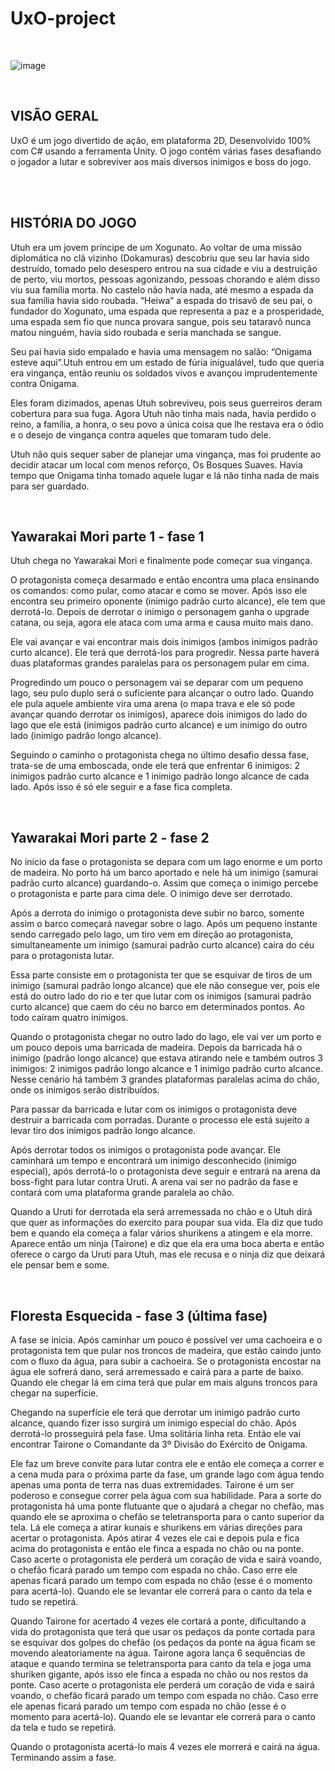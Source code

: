  # UxO-project
 
 <br>
 
<div widht="100%" height="20%">
 
  ![image](https://github.com/NeoCode-Xorg/UxO-project/assets/130402564/e0af42dc-91b4-4b5d-aa07-7719f2f5855b)
 
</div>
 
<br>

  ## VISÃO GERAL 
<div> 
    
  UxO é um jogo divertido de ação, em plataforma 2D, Desenvolvido 100% com C# usando a ferramenta Unity. O jogo contém várias fases desafiando o jogador a lutar e sobreviver aos mais diversos inimigos e boss do jogo. 
 
  
</div>

<br>
<br>

## HISTÓRIA DO JOGO

Utuh era um jovem príncipe de um Xogunato. Ao voltar de uma missão diplomática no clã vizinho (Dokamuras) descobriu que seu lar havia sido destruído, tomado pelo desespero entrou na sua cidade e viu a destruição de perto, viu mortos, pessoas agonizando, pessoas chorando e além disso viu sua família morta. No castelo não havia nada, até mesmo a espada da sua família havia sido roubada. “Heiwa” a espada do trisavô de seu pai, o fundador do Xogunato, uma espada que representa a paz e a prosperidade, uma espada sem fio que nunca provara sangue, pois seu tataravô nunca matou ninguém, havia sido roubada e seria manchada se sangue.

Seu pai havia sido empalado e havia uma mensagem no salão: “Onigama esteve aqui”.Utuh entrou em um estado de fúria inigualável, tudo que queria era vingança, então reuniu os soldados vivos e avançou imprudentemente contra Onigama.

Eles foram dizimados, apenas Utuh sobreviveu, pois seus guerreiros deram cobertura para sua fuga. Agora Utuh não tinha mais nada, havia perdido o reino, a família, a honra, o seu povo a única coisa que lhe restava era o ódio e o desejo de vingança contra aqueles que tomaram tudo dele.

Utuh não quis sequer saber de planejar uma vingança, mas foi prudente ao decidir atacar um local com menos reforço, Os Bosques Suaves. Havia tempo que Onigama tinha tomado aquele lugar e lá não tinha nada de mais para ser guardado.

<br>

## Yawarakai Mori parte 1 - fase 1

Utuh chega no Yawarakai Mori e finalmente pode começar sua vingança.

O protagonista começa desarmado e então encontra uma placa ensinando os comandos: como pular, como atacar e como se mover. Após isso ele encontra seu primeiro oponente (inimigo padrão curto alcance), ele tem que derrotá-lo. Depois de derrotar o inimigo o personagem ganha o upgrade catana, ou seja, agora ele ataca com uma arma e causa muito mais dano.

Ele vai avançar e vai encontrar mais dois inimigos (ambos inimigos padrão curto alcance). Ele terá que derrotá-los para progredir. Nessa parte haverá duas plataformas grandes paralelas para os personagem pular em cima.

Progredindo um pouco o personagem vai se deparar com um pequeno lago, seu pulo duplo será o suficiente para alcançar o outro lado. Quando ele pula aquele ambiente vira uma arena (o mapa trava e ele só pode avançar quando derrotar os inimigos), aparece dois inimigos do lado do lago que ele está (inimigos padrão curto alcance) e um inimigo do outro lado (inimigo padrão longo alcance).

Seguindo o caminho o protagonista chega no último desafio dessa fase, trata-se de uma emboscada, onde ele terá que enfrentar 6 inimigos: 2 inimigos padrão curto alcance e 1 inimigo padrão longo alcance de cada lado. Após isso é só ele seguir e a fase fica completa.

<br>

## Yawarakai Mori parte 2 - fase 2

No início da fase o protagonista se depara com um lago enorme e um porto de madeira. No porto há um barco aportado e nele há um inimigo (samurai padrão curto alcance) guardando-o. Assim que começa o inimigo percebe o protagonista e parte para cima dele. O inimigo deve ser derrotado.

Após a derrota do inimigo o protagonista deve subir no barco, somente assim o barco começará navegar sobre o lago. Após um pequeno instante sendo carregado pelo lago, um tiro vem em direção ao protagonista, simultaneamente um inimigo (samurai padrão curto alcance) caíra do céu para o protagonista lutar.

Essa parte consiste em o protagonista ter que se esquivar de tiros de um inimigo (samurai padrão longo alcance) que ele não consegue ver, pois ele está do outro lado do rio e ter que lutar com os inimigos (samurai padrão curto alcance) que caem do céu no barco em determinados pontos. Ao todo caíram quatro inimigos.

Quando o protagonista chegar no outro lado do lago, ele vai ver um porto e um pouco depois uma barricada de madeira. Depois da barricada há o inimigo (padrão longo alcance) que estava atirando nele e também outros 3 inimigos: 2 inimigos padrão longo alcance e 1 inimigo padrão curto alcance. Nesse cenário há também 3 grandes plataformas paralelas acima do chão, onde os inimigos serão distribuídos.

Para passar da barricada e lutar com os inimigos o protagonista deve destruir a barricada com porradas. Durante o processo ele está sujeito a levar tiro dos inimigos padrão longo alcance.

Após derrotar todos os inimigos o protagonista pode avançar. Ele caminhará um tempo e encontrará um inimigo desconhecido (inimigo especial), após derrotá-lo o protagonista deve seguir e entrará na arena da boss-fight para lutar contra Uruti. A arena vai ser no padrão da fase e contará com uma plataforma grande paralela ao chão.

Quando a Uruti for derrotada ela será arremessada no chão e o Utuh dirá que quer as informações do exercito para poupar sua vida. Ela diz que tudo bem e quando ela começa a falar vários shurikens a atingem e ela morre. Aparece então um ninja (Tairone) e diz que ela era uma boca aberta e então oferece o cargo da Uruti para Utuh, mas ele recusa e o ninja diz que deixará ele pensar bem e some.

<br>

## Floresta Esquecida - fase 3 (última fase)

A fase se inicia. Após caminhar um pouco é possível ver uma cachoeira e o protagonista tem que pular nos troncos de madeira, que estão caindo junto com o fluxo da água, para subir a cachoeira. Se o protagonista encostar na água ele sofrerá dano, será arremessado e cairá para a parte de baixo. Quando ele chegar lá em cima terá que pular em mais alguns troncos para chegar na superfície.

Chegando na superfície ele terá que derrotar um inimigo padrão curto alcance, quando fizer isso surgirá um inimigo especial do chão. Após derrotá-lo prosseguirá pela fase. Uma solitária linha reta. Então ele vai encontrar Tairone o Comandante da 3º Divisão do Exército de Onigama.

Ele faz um breve convite para lutar contra ele e então ele começa a correr e a cena muda para o próxima parte da fase, um grande lago com água tendo apenas uma ponta de terra nas duas extremidades. Tairone é um ser poderoso e consegue correr pela água com sua habilidade. Para a sorte do protagonista há uma ponte flutuante que o ajudará a chegar no chefão, mas quando ele se aproxima o chefão se teletransporta para o canto superior da tela. Lá ele começa a atirar kunais e shurikens em várias direções para acertar o protagonista. Após atirar 4 vezes ele cai e depois pula e fica acima do protagonista e então ele finca a espada no chão ou na ponte. Caso acerte o protagonista ele perderá um coração de vida e sairá voando, o chefão ficará parado um tempo com espada no chão. Caso erre ele apenas ficará parado um tempo com espada no chão (esse é o momento para acertá-lo). Quando ele se levantar ele correrá para o canto da tela e tudo se repetirá.

Quando Tairone for acertado 4 vezes ele cortará a ponte, dificultando a vida do protagonista que terá que usar os pedaços da ponte cortada para se esquivar dos golpes do chefão (os pedaços da ponte na água ficam se movendo aleatoriamente na água. Tairone agora lança 6 sequências de ataque e quando termina se teletransporta para canto da tela e joga uma shuriken gigante, após isso ele finca a espada no chão ou nos restos da ponte. Caso acerte o protagonista ele perderá um coração de vida e sairá voando, o chefão ficará parado um tempo com espada no chão. Caso erre ele apenas ficará parado um tempo com espada no chão (esse é o momento para acertá-lo). Quando ele se levantar ele correrá para o canto da tela e tudo se repetirá.

Quando o protagonista acertá-lo mais 4 vezes ele morrerá e cairá na água. Terminando assim a fase.
